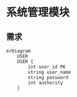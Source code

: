 # 系统管理模块

## 需求
```mermaid
erDiagram
    USER
    USER {
        int user_id PK
        string user_name
        string password
        int authority
    }
```